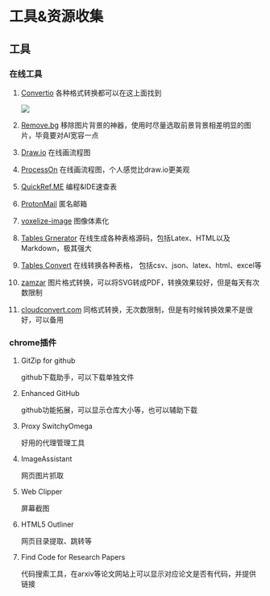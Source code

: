 # 工具&资源收集


## 工具

### 在线工具

1. [Convertio](https://convertio.co/zh/)  各种格式转换都可以在这上面找到

   ![](https://pictures-1309138036.cos.ap-nanjing.myqcloud.com/img/选区_516.png)

2. [Remove.bg](https://www.remove.bg/)  移除图片背景的神器，使用时尽量选取前景背景相差明显的图片，毕竟要对AI宽容一点

3. [Draw.io](https://app.diagrams.net/)  在线画流程图

4. [ProcessOn](https://www.processon.com/)  在线画流程图，个人感觉比draw.io更美观

5. [QuickRef.ME](https://quickref.me/)   编程&IDE速查表

6. [ProtonMail](https://account.protonmail.com/login)  匿名邮箱

7. [voxelize-image](https://pissang.github.io/voxelize-image/)  图像体素化

8. [Tables Grnerator](https://www.tablesgenerator.com/)  在线生成各种表格源码，包括Latex、HTML以及Markdown，极其强大

9. [Tables Convert](https://tableconvert.com/)  在线转换各种表格， 包括csv、json、latex、html、excel等

10. [zamzar](https://www.zamzar.com/) 图片格式转换，可以将SVG转成PDF，转换效果较好，但是每天有次数限制

11. [cloudconvert.com](https://cloudconvert.com)  同格式转换，无次数限制，但是有时候转换效果不是很好，可以备用

### chrome插件

1. GitZip for github
   
   github下载助手，可以下载单独文件

2. Enhanced GitHub
   
   github功能拓展，可以显示仓库大小等，也可以辅助下载

3. Proxy SwitchyOmega
   
   好用的代理管理工具

4. ImageAssistant
   
   网页图片抓取

5. Web Clipper
   
   屏幕截图

6. HTML5 Outliner
   
   网页目录提取、跳转等

7. Find Code for Research Papers
   
   代码搜索工具，在arxiv等论文网站上可以显示对应论文是否有代码，并提供链接


